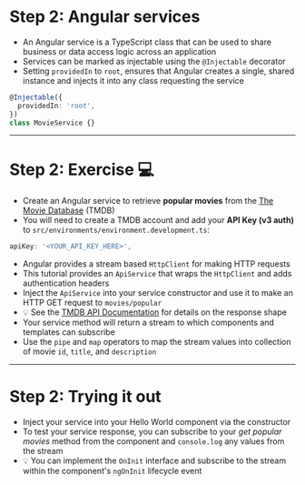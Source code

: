 # Step 2: Angular services

<div class="dense">

- An Angular service is a TypeScript class that can be used to share business or data access logic across an application
- Services can be marked as injectable using the `@Injectable` decorator
- Setting `providedIn` to `root`, ensures that Angular creates a single, shared instance and injects it into any class requesting the service

```typescript
@Injectable({
  providedIn: 'root',
})
class MovieService {}
```

</div>

---

<div class="dense">

# Step 2: Exercise 💻

- Create an Angular service to retrieve **popular movies** from the [The Movie Database](https://www.themoviedb.org/) (TMDB)
- You will need to create a TMDB account and add your **API Key (v3 auth)** to `src/environments/environment.development.ts`:

```typescript
apiKey: '<YOUR_API_KEY_HERE>',
```

- Angular provides a stream based `HttpClient` for making HTTP requests
- This tutorial provides an `ApiService` that wraps the `HttpClient` and adds authentication headers
- Inject the `ApiService` into your service constructor and use it to make an HTTP GET request to `movies/popular`
- 💡 See the [TMDB API Documentation](https://developers.themoviedb.org/3/movies/get-popular-movies) for details on the response shape
- Your service method will return a stream to which components and templates can subscribe
- Use the `pipe` and `map` operators to map the stream values into collection of movie `id`, `title`, and `description`

</div>

---

<div class="dense">

# Step 2: Trying it out

- Inject your service into your Hello World component via the constructor
- To test your service response, you can subscribe to your _get popular movies_ method from the component and `console.log` any values from the stream
- 💡 You can implement the `OnInit` interface and subscribe to the stream within the component's `ngOnInit` lifecycle event

</div>
